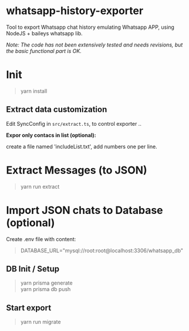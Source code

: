 # whatsapp-history-exporter

Tool to export Whatsapp chat history emulating Whatsapp APP, using NodeJS + baileys whatsapp lib.

_Note: The code has not been extensively tested and needs revisions, but the basic functional part is OK._

# Init

> yarn install


## Extract data customization

Edit SyncConfig in `src/extract.ts`, to control exporter  ..

**Expor only contacs in list (optional):**

create a file named 'includeList.txt', add numbers one per line. 

# Extract Messages (to JSON)

> yarn run extract  

# Import JSON chats to Database (optional)

Create .env file with content: 

> DATABASE_URL="mysql://root:root@localhost:3306/whatsapp_db"  

## DB Init / Setup

> yarn prisma generate  
> yarn prisma db push  

## Start export

> yarn run migrate  


